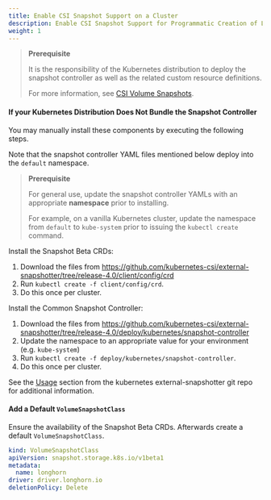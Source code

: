 ```yaml
---
title: Enable CSI Snapshot Support on a Cluster
description: Enable CSI Snapshot Support for Programmatic Creation of Longhorn Backups
weight: 1
---
```


> **Prerequisite**
>
> It is the responsibility of the Kubernetes distribution to deploy the snapshot controller as well as the related custom resource definitions.
>
> For more information, see [CSI Volume Snapshots](https://kubernetes.io/docs/concepts/storage/volume-snapshots/).

#### If your Kubernetes Distribution Does Not Bundle the Snapshot Controller

You may manually install these components by executing the following steps.

Note that the snapshot controller YAML files mentioned below deploy into the `default` namespace.

> **Prerequisite**
>
> For general use, update the snapshot controller YAMLs with an appropriate **namespace** prior to installing.
>
> For example, on a vanilla Kubernetes cluster, update the namespace from `default` to `kube-system` prior to issuing the `kubectl create` command.

Install the Snapshot Beta CRDs:
1. Download the files from https://github.com/kubernetes-csi/external-snapshotter/tree/release-4.0/client/config/crd
2. Run `kubectl create -f client/config/crd`.
3. Do this once per cluster.

Install the Common Snapshot Controller:
1. Download the files from https://github.com/kubernetes-csi/external-snapshotter/tree/release-4.0/deploy/kubernetes/snapshot-controller
2. Update the namespace to an appropriate value for your environment (e.g. `kube-system`)
3. Run `kubectl create -f deploy/kubernetes/snapshot-controller`.
3. Do this once per cluster.

See the [Usage](https://github.com/kubernetes-csi/external-snapshotter#usage) section from the kubernetes
external-snapshotter git repo for additional information.

#### Add a Default `VolumeSnapshotClass`
Ensure the availability of the Snapshot Beta CRDs. Afterwards create a default `VolumeSnapshotClass`.
```yaml
kind: VolumeSnapshotClass
apiVersion: snapshot.storage.k8s.io/v1beta1
metadata:
  name: longhorn
driver: driver.longhorn.io
deletionPolicy: Delete
```
